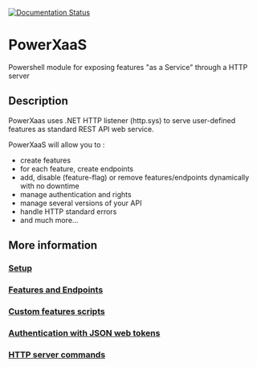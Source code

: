 
[![Documentation Status](https://readthedocs.org/projects/powerxaas/badge/?version=latest)](http://powerxaas.readthedocs.io/en/latest/?badge=latest)

# PowerXaaS
Powershell module for exposing features "as a Service" through a HTTP server

## Description

PowerXaas uses .NET HTTP listener (http.sys) to serve user-defined features as standard REST API web service. 

PowerXaaS will allow you to :
  - create features
  - for each feature, create endpoints
  - add, disable (feature-flag) or remove features/endpoints dynamically with no downtime
  - manage authentication and rights
  - manage several versions of your API
  - handle HTTP standard errors
  - and much more...

## More information

### [Setup](https://github.com/otabut/PowerXaaS/blob/master/docs/setup.md)
### [Features and Endpoints](https://github.com/otabut/PowerXaaS/blob/master/docs/features-and-endpoints.md)
### [Custom features scripts](https://github.com/otabut/PowerXaaS/blob/master/docs/custom-features-scripts.md)
### [Authentication with JSON web tokens](https://github.com/otabut/PowerXaaS/blob/master/docs/json-web-tokens.md)
### [HTTP server commands](https://github.com/otabut/PowerXaaS/blob/master/docs/http-server-commands.md)

